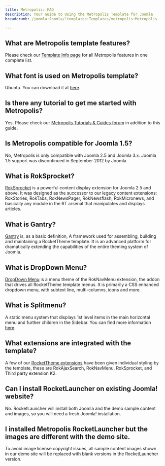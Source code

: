 ```yaml
---
title: Metropolis: FAQ
description: Your Guide to Using the Metropolis Template for Joomla
breadcrumb: /joomla:Joomla/!templates:Templates/metropolis:Metropolis

---
```


What are Metropolis template features?
-----
Please check our [Template Info page][features] for all Metropolis features in one complete list.

What font is used on Metropolis template?
-----
Ubuntu. You can download it at [here][font].

Is there any tutorial to get me started with Metropolis?
-----
Yes. Please check our [Metropolis Tutorials & Guides forum][forum] in addition to this guide.

Is Metropolis compatible for Joomla 1.5?
-----
No, Metropolis is only compatible with Joomla 2.5 and Joomla 3.x. Joomla 1.5 support was discontinued in September 2012 by Joomla.

What is RokSprocket?
-----
[RokSprocket][roksprocket] is a powerful content display extension for Joomla 2.5 and above. It was designed as the successor to our legacy content extensions: RokStories, RokTabs, RokNewsPager, RokNewsflash, RokMicronews, and basically any module in the RT arsenal that manipulates and displays articles.

What is Gantry?
-----
[Gantry][gantry] is, as a basic definition, A framework used for assembling, building and maintaining a RocketTheme template. It is an advanced platform for dramatically extending the capabilities of the entire theming system of Joomla.

What is DropDown Menu?
-----
[DropDown Menu][dropdown] is a menu theme of the RokNavMenu extension, the addon that drives all RocketTheme template menus. It is primarily a CSS enhanced dropdown menu, with subtext line, multi-columns, icons and more.

What is Splitmenu?
-----
A static menu system that displays 1st level items in the main horizontal menu and further children in the Sidebar. You can find more information [here][splitmenu].

What extensions are integrated with the template?
-----
A few of our [RocketTheme extensions][extensions] have been given individual styling by the template, these are RokAjaxSearch, RokNavMenu, RokSprocket, and Third party extension K2.

Can I install RocketLauncher on existing Joomla! website?
-----
No. RocketLauncher will install both Joomla and the demo sample content and images, so you will need a fresh Joomla! installation.

I installed Metropolis RocketLauncher but the images are different with the demo site.
-----
To avoid image license copyright issues, all sample content images shown in our demo site will be replaced with blank versions in the RocketLauncher version.

[gantry]: http://gantry-framework.org/
[features]: http://demo.rockettheme.com/joomla-templates/metropolis/features
[font]: http://www.fontsquirrel.com/fonts/ubuntu
[forum]: http://www.rockettheme.com/forum/joomla-template-metropolis
[roksprocket]: http://www.rockettheme.com/joomla/extensions/roksprocket
[dropdown]: http://demo.rockettheme.com/joomla-templates/metropolis/features/menu-options
[splitmenu]: http://demo.rockettheme.com/joomla-templates/metropolis/features/menu-options
[extensions]: http://demo.rockettheme.com/joomla-templates/metropolis/features/extensions